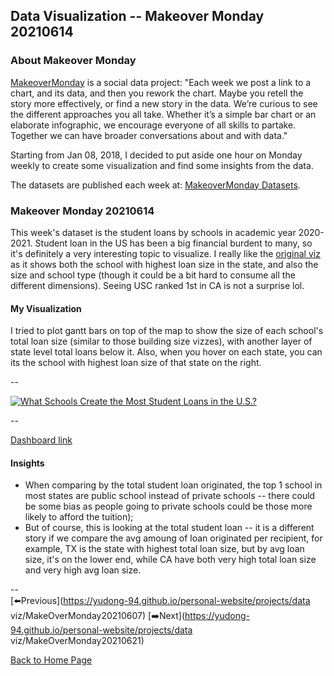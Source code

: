 <head>
  <!-- Global site tag (gtag.js) - Google Analytics -->
<script async src="https://www.googletagmanager.com/gtag/js?id=UA-112502179-1"></script>
<script>
  window.dataLayer = window.dataLayer || [];
  function gtag(){dataLayer.push(arguments);}
  gtag('js', new Date());

  gtag('config', 'UA-112502179-1');
</script>
</head>


## Data Visualization -- Makeover Monday 20210614

### About Makeover Monday

[MakeoverMonday](http://www.makeovermonday.co.uk/) is a social data project:
"Each week we post a link to a chart, and its data, and then you rework the chart.
Maybe you retell the story more effectively, or find a new story in the data.
We’re curious to see the different approaches you all take. Whether it’s a simple bar chart or an elaborate infographic, we encourage everyone of all skills to partake.
Together we can have broader conversations about and with data."

Starting from Jan 08, 2018, I decided to put aside one hour on Monday weekly to create some visualization and find some insights from the data.

The datasets are published each week at: [MakeoverMonday Datasets](http://www.makeovermonday.co.uk/data/).

### Makeover Monday 20210614

This week's dataset is the student loans by schools in academic year 2020-2021. Student loan in the US has been a big financial burdent to many, so it's definitely a very interesting topic to visualize. I  really like the [original viz](https://howmuch.net/articles/university-with-the-most-student-loan-originations-in-every-state) as it shows both the school with highest loan size in the state, and also the size and school type (though it could be a bit hard to consume all the different dimensions). Seeing USC ranked 1st in CA is not a surprise lol.  

#### My Visualization

I tried to plot gantt bars on top of the map to show the size of each school's total loan size (similar to those building size vizzes), with another layer of state level total loans below it. Also, when you hover on each state, you can its the school with highest loan size of that state on the right.  

--  
<div class='tableauPlaceholder' id='viz1623729816384' style='position: relative'>
  <noscript><a href='#'>
    <img alt='What Schools Create the Most Student Loans in the U.S.? ' src='https:&#47;&#47;public.tableau.com&#47;static&#47;images&#47;Ma&#47;MakeOverMonday20210614WhatSchoolsCreatetheMostStudentLoansintheU_S_&#47;WhatSchoolsCreatetheMostStudentLoansintheU_S_&#47;1_rss.png' style='border: none' />
    </a></noscript>
  <object class='tableauViz'  style='display:none;'>
    <param name='host_url' value='https%3A%2F%2Fpublic.tableau.com%2F' />
    <param name='embed_code_version' value='3' /> 
    <param name='site_root' value='' />
    <param name='name' value='MakeOverMonday20210614WhatSchoolsCreatetheMostStudentLoansintheU_S_&#47;WhatSchoolsCreatetheMostStudentLoansintheU_S_' />
    <param name='tabs' value='no' />
    <param name='toolbar' value='yes' />
    <param name='static_image' value='https:&#47;&#47;public.tableau.com&#47;static&#47;images&#47;Ma&#47;MakeOverMonday20210614WhatSchoolsCreatetheMostStudentLoansintheU_S_&#47;WhatSchoolsCreatetheMostStudentLoansintheU_S_&#47;1.png' />
    <param name='animate_transition' value='yes' />
    <param name='display_static_image' value='yes' />
    <param name='display_spinner' value='yes' />
    <param name='display_overlay' value='yes' />
    <param name='display_count' value='yes' />
    <param name='language' value='en-US' />
  </object></div>          
  <script type='text/javascript'>             
  var divElement = document.getElementById('viz1623729816384');     
  var vizElement = divElement.getElementsByTagName('object')[0];             
  if ( divElement.offsetWidth > 800 ) { vizElement.style.width='800px';vizElement.style.height='627px';} else if ( divElement.offsetWidth > 500 ) { vizElement.style.width='800px';vizElement.style.height='627px';} else { vizElement.style.width='100%';vizElement.style.height='927px';}       
  var scriptElement = document.createElement('script');                 
  scriptElement.src = 'https://public.tableau.com/javascripts/api/viz_v1.js';            
  vizElement.parentNode.insertBefore(scriptElement, vizElement);            
</script>
  
--  

[Dashboard link](https://public.tableau.com/views/MakeOverMonday20210614WhatSchoolsCreatetheMostStudentLoansintheU_S_/WhatSchoolsCreatetheMostStudentLoansintheU_S_?:language=en-US&:display_count=n&:origin=viz_share_link)

#### Insights
* When comparing by the total student loan originated, the top 1 school in most states are public school instead of private schools -- there could be some bias as people going to private schools could be those more likely to afford the tuition);  
* But of course, this is looking at the total student loan -- it is a different story if we compare the avg amoung of loan originated per recipient, for example, TX is the state with highest total loan size, but by avg loan size, it's on the lower end, while CA have both very high total loan size and very high avg loan size.  

--  
[⬅️Previous](https://yudong-94.github.io/personal-website/projects/data viz/MakeOverMonday20210607)  [➡️Next](https://yudong-94.github.io/personal-website/projects/data viz/MakeOverMonday20210621)  

[Back to Home Page](https://yudong-94.github.io/personal-website/)
